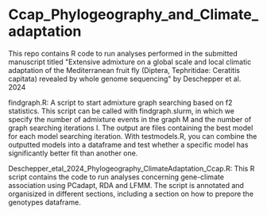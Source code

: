 # Ccap_Phylogeography_and_Climate_adaptation
This repo contains R code to run analyses performed in the submitted manuscript titled "Extensive admixture on a global scale and local climatic adaptation of the Mediterranean fruit fly (Diptera, Tephritidae: Ceratitis capitata) revealed by whole genome sequencing" by Deschepper et al. 2024

findgraph.R: A script to start admixture graph searching based on f2 statistics. This script can be called with findgraph.slurm, in which we specify the number of admixture events in the graph M and the number of graph searching iterations I. The output are files containing the best model for each model searching iteration. With testmodels.R, you can combine the outputted models into a dataframe and test whether a specific model has significantly better fit than another one.

Deschepper_etal_2024_Phylogeography_ClimateAdaptation_Ccap.R: This R script contains the code to run analyses concerning gene-climate association using PCadapt, RDA and LFMM. The script is annotated and organisized in different sections, including a section on how to prepore the genotypes dataframe.
